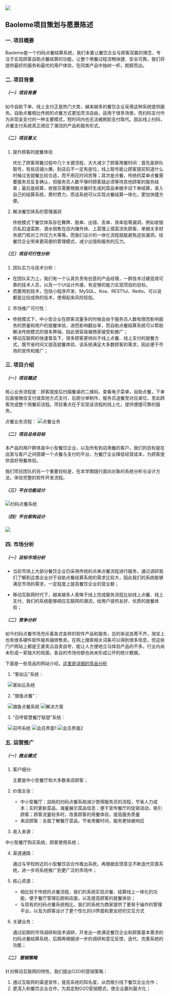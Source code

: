 <img src="../UI/login&register/baoleme_logo_cat.svg">

## Baoleme项目策划与愿景陈述

### 一. 项目概要

Baoleme是一个扫码点餐结算系统，我们本着让餐饮企业与顾客双赢的理念，专注于实现顾客自助点餐结算的功能，让整个用餐过程流畅快捷、安全可靠。我们将提供最好的服务和最优的用户体验，在同类产品中独树一帜，脱颖而出。

### 二. 项目背景

##### （一）项目背景

​如今自助下单、线上支付正是热门大势，越来越多的餐饮企业采用这种系统提供服务。自助点餐相比传统的点餐方式更加灵活自由，适用于很多场景。而扫码支付作为非现金支付的一种主要模式，短时间内也无法被刷脸支付取代。因此线上扫码，点餐支付系统真正顺应了潮流的产品和服务形式。

##### （二）项目意义

1. 提升顾客的就餐体验

    优化了顾客用餐过程中几个关键流程，大大减少了顾客用餐时间：首先是排队取号，有些店铺火爆，到店后不一定有座位，线上取号能让顾客提前知道什么时候过去就餐比较合适，而不用花时间苦等；其次是点餐，传统的菜单点餐需要服务员反复确认，但服务员人数不够时顾客就必须等待其他顾客的服务结束；最后是结算，收银员需要根据点餐时生成的菜品单据手动下单结算，录入自己的结算系统，费时费力，而该系统可以实现点餐结算一体化，更加快捷方便。

2. 解决餐饮体系的管理漏洞

    传统模式下餐饮体系存在舞弊、跑单、出错、丢单、效率低等漏洞，例如收银员私扣退菜款、酒水销售在店内赚外快、上菜慢上错菜流失顾客、单据太多财务部门核对工作压力大等等。而我们设计的一体化流程就能避免这些漏洞，给餐饮企业带来更简便的管理模式，减少出错和服务的压力。

##### （三）项目可行性分析

1. 团队实力与技术分析：

  - 在团队实力上，我们有一个认真负责有创意的产品经理，一群技术过硬高效可靠的技术人员，以及一个UI设计外援，有足够的能力实现项目的目标。
  - 而要用到技术，包括小程序开发、MySQL、Koa、RESTful、Redis，可以说都是比较成熟的技术，使用起来风险较低。

2. 市场推广可行性：

  - 传统模式下，中小型企业在顾客流量多的时候会由于服务员人数有限而影响服务的质量和用户的就餐体验，进而影响翻台率，而自助点餐结算系统可以帮助解决传统模式的很多弊端，因此很容易被商家接受和推广；
  - 移动互联网的快速普及下，很多顾客更倾向于线上点餐、线上支付的就餐方式，既节省时间又提高就餐体验，该系统满足大多数顾客的需求，因此便于市场的宣传和推广；

### 三. 项目介绍

##### （一）项目概述

​核心业务流程是：顾客就座后扫描餐桌的二维码，查看电子菜单，自助点餐，下单后直接微信支付或其他方式支付，后厨分单制作，服务员送餐至对应桌位，至此顾客完成整个用餐前流程。项目重点在于实现该流程的线上化，提供便捷可靠的服务。

点餐业务流程：
![点餐业务](https://github.com/Baoleme/Dashboard/blob/master/UseCases/img_activity/order_dishes.png)

##### （二）项目总体目标

​本产品的用户群体是中小型餐饮企业，以及所有到店用餐的客户。我们的目标是在店家与客户之间搭建一个点餐与支付的平台，为餐厅企业降低经营成本，为顾客提供良好用餐体验。

我们项目团队的另一个重要目标是，在本学期践行面向对象的系统分析与设计方法，体验完整的软件开发流程。

##### （三）平台功能设计

​![扫码点餐系统](../image/扫码点餐支付系统.png)

##### （四）平台架构设计

​![](../image/Architecture.png)

### 四. 市场分析

#####  （一）目标市场分析

- 当前市场上大部分餐饮企业仍采用传统的点单点餐流程进行服务，通过调研我们了解到这类企业对于自助点餐结算系统的需求比较大，因此我们的系统能够满足市场的需求，一定程度上提高餐饮企业的营业额；

- 移动互联网时代下，越来越多人青睐于线上完成服务流程比如线上点餐、线上支付，我们的系统能够顺应互联网的潮流，给用户提供友好、优质的就餐体验；

#####  （二）竞争分析

​如今扫码点餐市场充斥着各式各样的软件产品和服务，总的来说良莠不齐，淘宝上也有很多硬件软件服务捆绑售卖。在网上搜索相关词条可以得到很多信息，但这些门户网站上都是王婆卖瓜自卖自夸，能让人方便地立马体验产品的不多。行业内尚未形成一家独大的局面，各自的市场份额也尚未形成公开的统计数据。

下面是一些竞品的网站介绍，[这里是详细的竞品分析](https://github.com/Baoleme/Dashboard/blob/master/documents/competitor_analyze.md)
1. “客如云”系统：

   ![客如云系统](../img_competitors/客如云系统.png)

2. “旗鱼点餐”：

   ![旗鱼点餐系统](../img_competitors/旗鱼点餐.png)  ![解决方案](../img_competitors/解决方案.png)

3. “召呼智慧餐厅联盟”系统：

   ![召呼系统](../img_competitors/召呼系统.png)  ![会员界面1](../img_competitors/会员界面1.png)  ![会员界面2](../img_competitors/会员界面2.png)



### 五. 运营推广

##### （一）商业模式

1. 客户细分:

     主要是中小型餐厅和大多数来店顾客；

2. 价值主张：

   - 中小型餐厅：自助的扫码点餐系统减少使用服务员的流程，节省人力成本；实时更新菜品，海量展示菜品信息；便于宣传餐厅的促销活动，吸引顾客；顾客流量较多时，改善顾客的用餐体验，提高服务质量
   - 来店顾客：全面了解餐厅菜品，节省用餐时间，服务更快被响应

3. 收入来源：

  中小型餐厅购买系统，顾客使用系统；

4. 渠道通路：

      通过与学校附近的小型餐饮店合作推出系统，再根据反馈意见不断迭代完善系统，进一步将系统推广到更广泛的市场中；

5. 核心资源：

   -  相比较于传统的点餐流程，我们的系统实现点餐、结算线上一体化的功能，便于餐厅管理后厨和店面，以及提高顾客的就餐体验；
   - 与现有的扫码点餐系统相比，我们的系统为商家提供了更易于操作的管理平台，以及为顾客设计了更个性化的UI界面和更友好的交互方式

6. 关键业务：

    通过前期的市场调研和技术调研，开发出一款满足餐饮企业和顾客基本需求的扫码点餐结算系统，后期再根据进一步的调研和意见反馈，迭代、完善系统的功能；

##### （二） 营销策略

​针对移动互联网的特性，我们提出O2O的营销策略：

1. 通过互联网的渠道宣传，提高系统的知名度，从而吸引线下餐饮企业合作；
2. 更深入和餐饮企业合作，为其定制O2O营销模式，使企业赢利最大化；
